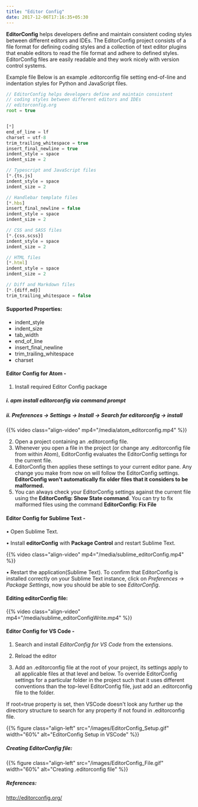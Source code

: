 ```yaml
---
title: "Editor Config"
date: 2017-12-06T17:16:35+05:30
---
```


__EditorConfig__ helps developers define and maintain consistent coding styles between different editors and IDEs. The EditorConfig project consists of a file format for defining coding styles and a collection of text editor plugins that enable editors to read the file format and adhere to defined styles. EditorConfig files are easily readable and they work nicely with version control systems.


Example file
Below is an example .editorconfig file setting end-of-line and indentation styles for Python and JavaScript files.

```javascript
// EditorConfig helps developers define and maintain consistent
// coding styles between different editors and IDEs
// editorconfig.org
root = true


[*]
end_of_line = lf
charset = utf-8
trim_trailing_whitespace = true
insert_final_newline = true
indent_style = space
indent_size = 2

// Typescript and JavaScript files
[*.{ts,js]
indent_style = space
indent_size = 2

// Handlebar template files
[*.hbs]
insert_final_newline = false
indent_style = space
indent_size = 2

// CSS and SASS files
[*.{css,scss}]
indent_style = space
indent_size = 2

// HTML files
[*.html]
indent_style = space
indent_size = 2

// Diff and Markdown files
[*.{diff,md}]
trim_trailing_whitespace = false
```

#### Supported Properties:

<ul>
	<li>indent_style</li>
	<li>indent_size</li>
	<li>tab_width</li>
	<li>end_of_line</li>
	<li>insert_final_newline</li>
	<li>trim_trailing_whitespace</li>
	<li>charset</li>
</ul>


#### __Editor Config for Atom__ -

1. Install required Editor Config package
#####    __i. apm install editorconfig via command prompt__
#####    __ii. Preferences → Settings → Install → Search for editorconfig → install__

{{%
  video class="align-video" mp4="/media/atom_editorconfig.mp4"
%}}

2. Open a project containing an .editorconfig file.
3. Whenever you open a file in the project (or change any .editorconfig file from within Atom), EditorConfig evaluates the EditorConfig settings for the current file.
4. EditorConfig then applies these settings to your current editor pane. Any change you make from now on will follow the EditorConfig settings. __EditorConfig won't automatically fix older files that it considers to be malformed.__
5. You can always check your EditorConfig settings against the current file using the __EditorConfig: Show State command__. You can try to fix malformed files using the command __EditorConfig: Fix File__

#### __Editor Config for Sublime Text__ -

•	Open Sublime Text.

•	Install __editorConfig__ with __Package Control__ and restart Sublime Text.

{{%
  video class="align-video" mp4="/media/sublime_editorConfig.mp4"
%}}

•	Restart the application(Sublime Text). To confirm that EditorConfig is installed correctly on your Sublime Text instance, click on _Preferences_ → _Package Settings_, now you should be able to see _EditorConfig_.

#### Editing __editorConfig__ file:

{{%
  video class="align-video" mp4="/media/sublime_editorConfigWrite.mp4"
%}}


#### __Editor Config for VS Code__ -

1. Search and install <em>EditorConfig for VS Code</em> from the extensions.

2. Reload the editor

3. Add an .editorconfig file at the root of your project, its settings apply to all applicable files at that level and below. To override EditorConfig settings for a particular folder in the project such that it uses different conventions than the top-level EditorConfig file, just add an .editorconfig file to the folder.

If root=true property is set, then VSCode doesn't look any further up the directory structure to search for any property if not found in .editorconfig file.

{{% figure class="align-left" src="/images/EditorConfig_Setup.gif" width="60%" alt="EditorConfig Setup in VSCode" %}}

##### Creating EditorConfig file:
{{% figure class="align-left" src="/images/EditorConfig_File.gif" width="60%" alt="Creating .editorconfig file" %}}

##### References:

http://editorconfig.org/
